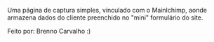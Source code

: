 Uma página de captura simples, vinculado com o Mainlchimp, aonde armazena dados do cliente preenchido no "mini" formulário do site.

Feito por: Brenno Carvalho :)
